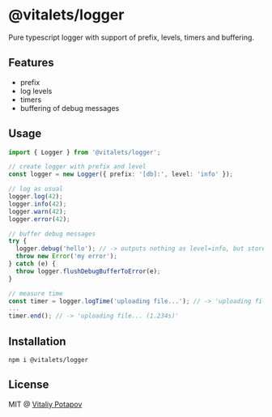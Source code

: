 # @vitalets/logger
Pure typescript logger with support of prefix, levels, timers and buffering.

## Features
* prefix
* log levels
* timers
* buffering of debug messages

## Usage
```ts
import { Logger } from '@vitalets/logger';

// create logger with prefix and level
const logger = new Logger({ prefix: '[db]:', level: 'info' });

// log as usual
logger.log(42);
logger.info(42);
logger.warn(42);
logger.error(42);

// buffer debug messages
try {
  logger.debug('hello'); // -> outputs nothing as level=info, but stores message in logger.debugBuffer
  throw new Error('my error');
} catch (e) {
  throw logger.flushDebugBufferToError(e);
}

// measure time
const timer = logger.logTime('uploading file...'); // -> 'uploading file...'
...
timer.end(); // -> 'uploading file... (1.234s)'
```

## Installation
```
npm i @vitalets/logger
```

## License
MIT @ [Vitaliy Potapov](https://github.com/vitalets)
